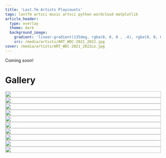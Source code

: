 ```yaml
---
title: 'Last.fm Artists Playcounts'
tags: lastfm artsci music artsci python wordcloud matplotlib
article_header:
  type: overlay
  theme: dark
  background_image:
    gradient: 'linear-gradient(135deg, rgba(0, 0, 0 , .4), rgba(0, 0, 0, .4))'
    src: /media/artists/ART_WDC-2021_2022.jpg
cover: /media/artists/ART_WDC-2021_2022Lo.jpg
---
```


Coming soon!

<!--more-->


# Gallery

<style>
  .swiper-demo {height: 850px;}
  .swiper-demo .swiper__slide {
    display: flex; align-items: center; justify-content: center;
    font-size: 3rem; color: #fff;
  }
</style>


<div class="swiper my-3 swiper-demo swiper-demo--0">
  <div class="swiper__wrapper">
    <div class="swiper__slide"><img src="/media/artists/ART_WDC-2021_2022.jpg" style="width:100%;"></div>
    <div class="swiper__slide"><img src="/media/artists/ART_WDC-2020_2021.jpg" style="width:100%;"></div>
    <div class="swiper__slide"><img src="/media/artists/ART_WDC-2019_2020.jpg" style="width:100%;"></div>
    <div class="swiper__slide"><img src="/media/artists/ART_WDC-2018_2019.jpg" style="width:100%;"></div>
    <div class="swiper__slide"><img src="/media/artists/ART_WDC-2017_2018.jpg" style="width:100%;"></div>
    <div class="swiper__slide"><img src="/media/artists/ART_WDC-2016_2017.jpg" style="width:100%;"></div>
    <div class="swiper__slide"><img src="/media/artists/ART_WDC-2015_2016.jpg" style="width:100%;"></div>
    <div class="swiper__slide"><img src="/media/artists/ART_WDC-2014_2015.jpg" style="width:100%;"></div>
    <div class="swiper__slide"><img src="/media/artists/ART_WDC-2013_2014.jpg" style="width:100%;"></div>
    <div class="swiper__slide"><img src="/media/artists/ART_WDC-2012_2013.jpg" style="width:100%;"></div>
  </div>
  <!-- <div class="swiper__pagination"></div> -->
  <div class="swiper__button swiper__button--prev fas fa-chevron-left"></div>
  <div class="swiper__button swiper__button--next fas fa-chevron-right"></div>
  <!-- <div class="swiper-scrollbar"></div> -->
</div>

<script>
  {%- include scripts/lib/swiper.js -%}
  var SOURCES = window.TEXT_VARIABLES.sources;
  window.Lazyload.js(SOURCES.jquery, function() {
    $('.swiper-demo--0').swiper(); $('.swiper-demo--1').swiper();
    $('.swiper-demo--2').swiper(); $('.swiper-demo--3').swiper();
    $('.swiper-demo--4').swiper({ animation: false });
  });
</script>